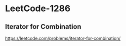 # LeetCode-1286
## Iterator for Combination
https://leetcode.com/problems/iterator-for-combination/

